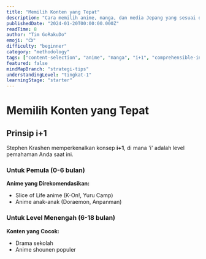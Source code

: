 ```yaml
---
title: "Memilih Konten yang Tepat"
description: "Cara memilih anime, manga, dan media Jepang yang sesuai dengan level Anda."
publishedDate: "2024-01-20T00:00:00.000Z"
readTime: 8
author: "Tim GoRakuDo"
emoji: "📺"
difficulty: "beginner"
category: "methodology"
tags: ["content-selection", "anime", "manga", "i+1", "comprehensible-input"]
featured: false
mindMapBranch: "strategi-tips"
understandingLevel: "tingkat-1"
learningStage: "starter"
---
```


# Memilih Konten yang Tepat

## Prinsip i+1

Stephen Krashen memperkenalkan konsep **i+1**, di mana 'i' adalah level pemahaman Anda saat ini.

### Untuk Pemula (0-6 bulan)

**Anime yang Direkomendasikan:**
- Slice of Life anime (K-On!, Yuru Camp)
- Anime anak-anak (Doraemon, Anpanman)

### Untuk Level Menengah (6-18 bulan)

**Konten yang Cocok:**
- Drama sekolah
- Anime shounen populer
